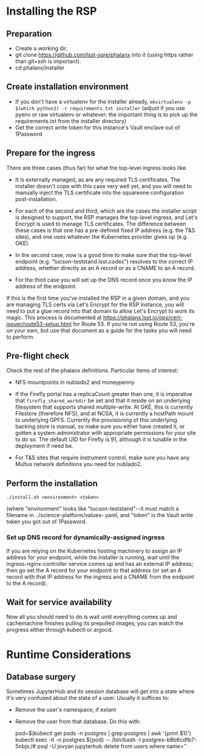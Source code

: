 # Installing the RSP

## Preparation

  * Create a working dir.
  * git clone https://github.com/lsst-sqre/phalanx into it (using https
    rather than git+ssh is important).
  * cd phalanx/installer

## Create installation environment

  * If you don't have a virtualenv for the installer already,
    `mkvirtualenv -p $(which python3) -r requirements.txt installer`
    (adjust if you use pyenv or raw virtualenv or whatever; the
    important thing is to pick up the requirements.txt from the
    installer directory)
  * Get the correct write token for this instance's Vault enclave out of
    1Password

## Prepare for the ingress

There are three cases (thus far) for what the top-level ingress looks
like.

  * It is externally managed, as are any required TLS certificates.
    The installer doesn't cope with this case very well yet, and you
    will need to manually inject the TLS certificate into the squareone
    configuration post-installation.

  * For each of the second and third, which are the cases the installer
    script is designed to support, the RSP manages the top-level
    ingress, and Let's Encrypt is used to manage TLS certificates.  The
    difference between these cases is that one has a pre-defined fixed
    IP address (e.g. the T&S sites), and one uses whatever the
    Kubernetes provider gives up (e.g. GKE).

  * In the second case, now is a good time to make sure that the top-level
    endpoint (e.g. "tucson-teststand.lsst.codes") resolves to the
    correct IP address, whether directly as an A record or as a CNAME to
    an A record.

  * For the third case you will set up the DNS record once you know the
    IP address of the endpoint.

If this is the first time you've installed the RSP in a given domain,
and you are managing TLS certs via Let's Encrypt for the RSP instance,
you will need to put a glue record into that domain to allow Let's
Encrypt to work its magic.  This process is documented at
https://phalanx.lsst.io/ops/cert-issuer/route53-setup.html for Route
53.  If you're not using Route 53, you're on your own, but use that
document as a guide for the tasks you will need to perform.

## Pre-flight check

Check the rest of the phalanx definitions.  Particular items of
 interest:
 
   * NFS mountpoints in nublado2 and moneypenny
   
   * If the Firefly portal has a replicaCount greater than one, it is
     imperative that `firefly_shared_workdir` be set and that it reside
     on an underlying filesystem that supports shared multiple-write.
     At GKE, this is currently Filestore (therefore NFS), and at NCSA,
     it is currently a hostPath mount to underlying GPFS.  Currently the
     provisioning of this underlying backing store is manual, so make
     sure you either have created it, or gotten a system administrator
     with appropriate permissions for your site to do so.  The default
     UID for Firefly is 91, although it is tunable in the deployment if
     need be.
     
   * For T&S sites that require instrument control, make sure you have
     any Multus network definitions you need for nublado2.

## Perform the installation

`./install.sh <environment> <token>`

(where "environment" looks like "tucson-teststand"--it must match a
filename in ../science-platform/values-<environment>.yaml, and "token"
is the Vault write token you got out of 1Password.

### Set up DNS record for dynamically-assigned ingress

If you are relying on the Kubernetes hosting machinery to assign an IP
address for your endpoint, while the installer is running, wait until
the ingress-nginx-controller service comes up and has an external IP
address; then go set the A record for your endpoint to that address (or
set an A record with that IP address for the ingress and a CNAME from
the endpoint to the A record).

## Wait for service availability

Now all you should need to do is wait until everything comes up and
cachemachine finishes pulling its prepulled images; you can watch the
progress either through kubectl or argocd.

# Runtime Considerations

## Database surgery

Sometimes JupyterHub and its session database will get into a state
where it's very confused about the state of a user.  Usually it suffices
to:

  * Remove the user's namespace, if extant
  
  * Remove the user from that database.  Do this with:
  
    pod=$(kubectl get pods -n postgres | grep postgres | awk '{print $1}')
    kubectl exec -it -n postgres ${pod} -- /bin/bash -l	
    postgres-b8b6cdfb7-5nbjs:/# psql -U jovyan jupyterhub
    delete from users where name='<user-to-remove>'
	
